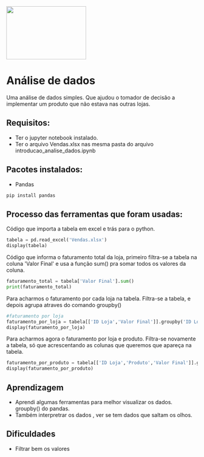   <img src="https://www.kindpng.com/picc/m/81-811458_jupyter-notebook-logo-hd-png-download.png" width="210" height="140">

# **Análise de dados**
 Uma análise de dados simples.
 Que ajudou o tomador de decisão a implementar
 um produto que não estava nas outras lojas.

 ## Requisitos:
 - Ter o jupyter notebook instalado.
 - Ter o arquivo Vendas.xlsx nas mesma pasta do arquivo introducao_analise_dados.ipynb

## Pacotes instalados:
- Pandas
```bash
pip install pandas
```

## Processo das ferramentas que foram usadas:

Código que importa a tabela em excel e trás  para o python.

```python
tabela = pd.read_excel('Vendas.xlsx')
display(tabela)
```

Código que informa o faturamento total da loja, primeiro filtra-se a tabela na coluna 'Valor Final' e usa a função sum() pra somar todos os valores da coluna.

```python
faturamento_total = tabela['Valor Final'].sum()
print(faturamento_total)
```

Para acharmos o faturamento por cada loja na tabela. Filtra-se a tabela, e depois agrupa atraves do comando groupby()

```python
#faturamento por loja
faturamento_por_loja = tabela[['ID Loja','Valor Final']].groupby('ID Loja').sum()
display(faturamento_por_loja)
```
Para acharmos agora o faturamento por loja e produto. Filtra-se novamente a tabela, só que acrescentando as colunas que queremos que apareça na tabela.

```python
faturamento_por_produto = tabela[['ID Loja','Produto','Valor Final']].groupby(['ID Loja','Produto']).sum()
display(faturamento_por_produto)
```
## Aprendizagem

- Aprendi algumas ferramentas para melhor visualizar os dados. groupby() do pandas.
- Também interpretrar os dados , ver se tem dados que saltam os olhos.

## Dificuldades

- Filtrar bem os valores